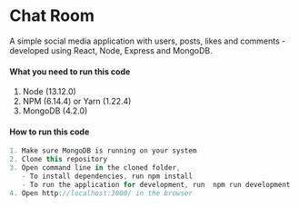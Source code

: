 # Chat Room
A simple social media application with users, posts, likes and comments - developed using React, Node, Express and MongoDB. 

#### What you need to run this code
1. Node (13.12.0)
2. NPM (6.14.4) or Yarn (1.22.4)
3. MongoDB (4.2.0)

####  How to run this code
```javascript
1. Make sure MongoDB is running on your system 
2. Clone this repository
3. Open command line in the cloned folder,
   - To install dependencies, run npm install
   - To run the application for development, run  npm run development 
4. Open http://localhost:3000/ in the browser
```
